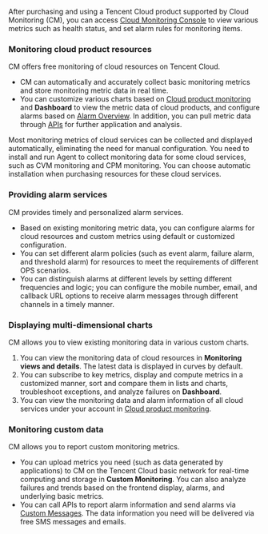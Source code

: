 After purchasing and using a Tencent Cloud product supported by Cloud Monitoring (CM), you can access [Cloud Monitoring Console](https://console.cloud.tencent.com/monitor/overview) to view various metrics such as health status, and set alarm rules for monitoring items.

### Monitoring cloud product resources

CM offers free monitoring of cloud resources on Tencent Cloud.

- CM can automatically and accurately collect basic monitoring metrics and store monitoring metric data in real time.
- You can customize various charts based on [Cloud product monitoring](https://intl.cloud.tencent.com/document/product/248/32819) and **Dashboard** to view the metric data of cloud products, and configure alarms based on [Alarm Overview](https://intl.cloud.tencent.com/document/product/248/6126). In addition, you can pull metric data through [APIs](https://intl.cloud.tencent.com/document/product/248/4469) for further application and analysis.

Most monitoring metrics of cloud services can be collected and displayed automatically, eliminating the need for manual configuration.
You need to install and run Agent to collect monitoring data for some cloud services, such as CVM monitoring and CPM monitoring. You can choose automatic installation when purchasing resources for these cloud services.

### Providing alarm services

CM provides timely and personalized alarm services.

- Based on existing monitoring metric data, you can configure alarms for cloud resources and custom metrics using default or customized configuration.
- You can set different alarm policies (such as event alarm, failure alarm, and threshold alarm) for resources to meet the requirements of different OPS scenarios.
- You can distinguish alarms at different levels by setting different frequencies and logic; you can configure the mobile number, email, and callback URL options to receive alarm messages through different channels in a timely manner.

### Displaying multi-dimensional charts

CM allows you to view existing monitoring data in various custom charts.

1. You can view the monitoring data of cloud resources in **Monitoring views and details**. The latest data is displayed in curves by default.
2. You can subscribe to key metrics, display and compute metrics in a customized manner, sort and compare them in lists and charts, troubleshoot exceptions, and analyze failures on **Dashboard**.
3. You can view the monitoring data and alarm information of all cloud services under your account in [Cloud product monitoring](https://intl.cloud.tencent.com/document/product/248/32819).

### Monitoring custom data

CM allows you to report custom monitoring metrics.

- You can upload metrics you need (such as data generated by applications) to CM on the Tencent Cloud basic network for real-time computing and storage in **Custom Monitoring**. You can also analyze failures and trends based on the frontend display, alarms, and underlying basic metrics.
- You can call APIs to report alarm information and send alarms via [Custom Messages](https://intl.cloud.tencent.com/document/product/248/6218). The data information you need will be delivered via free SMS messages and emails.
